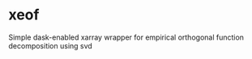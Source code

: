 # xeof

Simple dask-enabled xarray wrapper for empirical orthogonal function decomposition using svd
